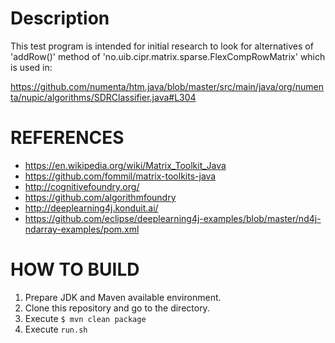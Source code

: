# Description

This test program is intended for initial research to look for alternatives of 'addRow()' method of
'no.uib.cipr.matrix.sparse.FlexCompRowMatrix' which is used in:

https://github.com/numenta/htm.java/blob/master/src/main/java/org/numenta/nupic/algorithms/SDRClassifier.java#L304

# REFERENCES
* https://en.wikipedia.org/wiki/Matrix_Toolkit_Java
* https://github.com/fommil/matrix-toolkits-java
* http://cognitivefoundry.org/
* https://github.com/algorithmfoundry
* http://deeplearning4j.konduit.ai/
* https://github.com/eclipse/deeplearning4j-examples/blob/master/nd4j-ndarray-examples/pom.xml



# HOW TO BUILD

1. Prepare JDK and Maven available environment.
2. Clone this repository and go to the directory.
4. Execute `$ mvn clean package`
5. Execute `run.sh`






